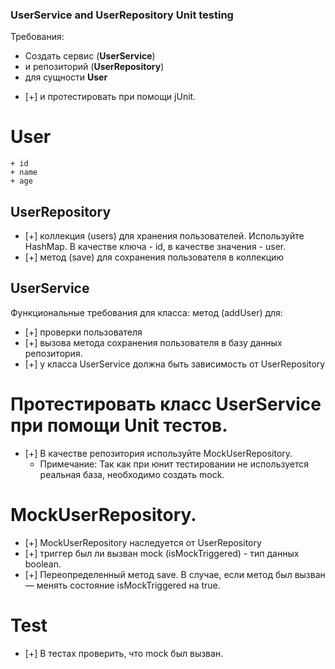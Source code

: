 ### UserService and UserRepository Unit testing  
Требования:
+ Создать сервис (**UserService**)
+ и репозиторий (**UserRepository**) 
+  для сущности **User**  
- [+]  и протестировать при помощи jUnit.

# User
    + id
    + name
    + age

## UserRepository
- [+] коллекция (users) для хранения пользователей. Используйте HashMap. 
В качестве ключа - id, в качестве значения - user.
- [+] метод (save) для сохранения пользователя в коллекцию

## UserService
Функциональные требования для класса:
метод (addUser) для: 
 - [+] проверки пользователя
 - [+] вызова метода сохранения пользователя в базу данных репозитория. 
 - [+] у класса UserService должна быть зависимость от UserRepository

# Протестировать класс UserService при помощи Unit тестов.
- [+]  В качестве репозитория используйте MockUserRepository.
   * Примечание: Так как при юнит тестировании не используется реальная база,
   необходимо создать mock.
 
# MockUserRepository. 
 - [+] MockUserRepository наследуется от UserRepository
 - [+] триггер был ли вызван mock (isMockTriggered) - тип данных boolean.    
 - [+] Переопределенный метод save. 
   В случае, если метод был вызван — менять состояние isMockTriggered на true.

# Test
 - [+] В тестах проверить, что mock был вызван.  
